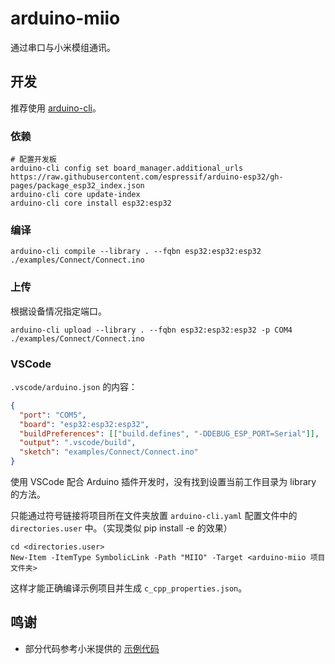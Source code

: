 # arduino-miio

通过串口与小米模组通讯。

## 开发

推荐使用 [arduino-cli](https://arduino.github.io/arduino-cli/)。

### 依赖

```shell
# 配置开发板
arduino-cli config set board_manager.additional_urls https://raw.githubusercontent.com/espressif/arduino-esp32/gh-pages/package_esp32_index.json
arduino-cli core update-index
arduino-cli core install esp32:esp32
```

### 编译

`arduino-cli compile --library . --fqbn esp32:esp32:esp32 ./examples/Connect/Connect.ino`

### 上传

根据设备情况指定端口。

`arduino-cli upload --library . --fqbn esp32:esp32:esp32 -p COM4 ./examples/Connect/Connect.ino`

### VSCode

`.vscode/arduino.json` 的内容：

```json
{
  "port": "COM5",
  "board": "esp32:esp32:esp32",
  "buildPreferences": [["build.defines", "-DDEBUG_ESP_PORT=Serial"]],
  "output": ".vscode/build",
  "sketch": "examples/Connect/Connect.ino"
}
```

使用 VSCode 配合 Arduino 插件开发时，没有找到设置当前工作目录为 library 的方法。

只能通过符号链接将项目所在文件夹放置 `arduino-cli.yaml` 配置文件中的 `directories.user` 中。（实现类似 pip install -e 的效果）

```pwsh
cd <directories.user>
New-Item -ItemType SymbolicLink -Path "MIIO" -Target <arduino-miio 项目文件夹>
```

这样才能正确编译示例项目并生成 `c_cpp_properties.json`。

## 鸣谢

- 部分代码参考小米提供的 [示例代码](https://cdn.cnbj1.fds.api.mi-img.com/miot-images/b606e0a051c0494c2ab785a2c2482fff_1701254221009.zip)
